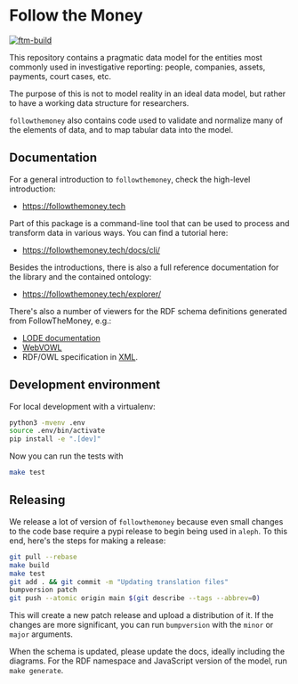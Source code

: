 # Follow the Money

[![ftm-build](https://github.com/alephdata/followthemoney/actions/workflows/build.yml/badge.svg)](https://github.com/alephdata/followthemoney/actions/workflows/build.yml)

This repository contains a pragmatic data model for the entities most
commonly used in investigative reporting: people, companies, assets,
payments, court cases, etc.

The purpose of this is not to model reality in an ideal data model, but
rather to have a working data structure for researchers.

`followthemoney` also contains code used to validate and normalize many
of the elements of data, and to map tabular data into the model.

## Documentation

For a general introduction to `followthemoney`, check the high-level introduction:

* https://followthemoney.tech

Part of this package is a command-line tool that can be used to process and
transform data in various ways. You can find a tutorial here:

* https://followthemoney.tech/docs/cli/

Besides the introductions, there is also a full reference documentation for the
library and the contained ontology: 

* https://followthemoney.tech/explorer/

There's also a number of viewers for the RDF schema definitions generated
from FollowTheMoney, e.g.:

* [LODE documentation](http://150.146.207.114/lode/extract?url=https%3A%2F%2Falephdata.github.io%2Ffollowthemoney%2Fns%2Fftm.xml&owlapi=true&imported=true&lang=en)
* [WebVOWL](https://service.tib.eu/webvowl/#iri=https://alephdata.github.io/followthemoney/ns/ftm.xml)
* RDF/OWL specification in [XML](https://alephdata.github.io/followthemoney/ns/ftm.xml).

## Development environment

For local development with a virtualenv:

```bash
python3 -mvenv .env
source .env/bin/activate
pip install -e ".[dev]"
```

Now you can run the tests with

```bash
make test
```

## Releasing

We release a lot of version of `followthemoney` because even small changes
to the code base require a pypi release to begin being used in `aleph`. To
this end, here's the steps for making a release:

```bash
git pull --rebase
make build
make test
git add . && git commit -m "Updating translation files"
bumpversion patch
git push --atomic origin main $(git describe --tags --abbrev=0)
```

This will create a new patch release and upload a distribution of it. If
the changes are more significant, you can run `bumpversion` with the `minor`
or `major` arguments.

When the schema is updated, please update the docs, ideally including the
diagrams. For the RDF namespace and JavaScript version of the model, 
run `make generate`.
